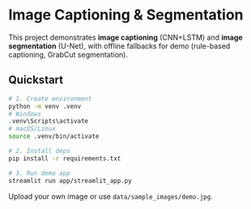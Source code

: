 
# Image Captioning & Segmentation

This project demonstrates **image captioning** (CNN+LSTM) and **image segmentation** (U-Net), with offline fallbacks for demo (rule-based captioning, GrabCut segmentation).

## Quickstart

```bash
# 1. Create environment
python -m venv .venv
# Windows
.venv\Scripts\activate
# macOS/Linux
source .venv/bin/activate

# 2. Install deps
pip install -r requirements.txt

# 3. Run demo app
streamlit run app/streamlit_app.py
```

Upload your own image or use `data/sample_images/demo.jpg`.
